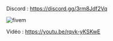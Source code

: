Discord : https://discord.gg/3rm8Jdf2Vq

![fivem](https://i.imgur.com/JGgByBQ.png)

Vidéo : https://youtu.be/rqvk-yKSKwE
